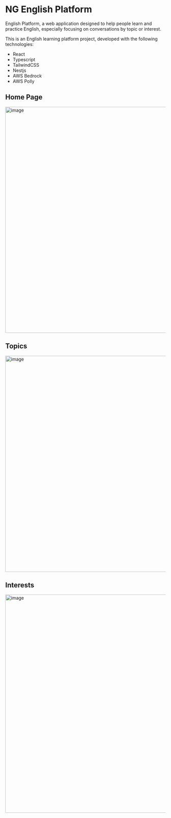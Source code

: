 # NG English Platform
English Platform, a web application designed to help people learn and practice English, especially focusing on conversations by topic or interest.

This is an English learning platform project, developed with the following technologies:
- React
- Typescript
- TailwindCSS
- Nestjs
- AWS Bedrock
- AWS Polly

## Home Page
<img width="1419" height="709" alt="image" src="https://github.com/user-attachments/assets/19462db6-8f39-40e7-81d8-e03a0096aba7" />

## Topics
<img width="1424" height="678" alt="image" src="https://github.com/user-attachments/assets/694f5231-5709-4ca2-9eb7-5cdf4362bd98" />

## Interests
<img width="1423" height="685" alt="image" src="https://github.com/user-attachments/assets/d7a59b42-dcd1-4b2f-a69b-9a592b25def7" />




